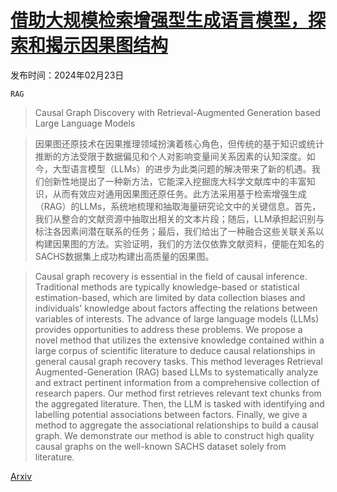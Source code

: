 # [借助大规模检索增强型生成语言模型，探索和揭示因果图结构](https://arxiv.org/abs/2402.15301)

发布时间：2024年02月23日

`RAG`

> Causal Graph Discovery with Retrieval-Augmented Generation based Large Language Models

> 因果图还原技术在因果推理领域扮演着核心角色，但传统的基于知识或统计推断的方法受限于数据偏见和个人对影响变量间关系因素的认知深度。如今，大型语言模型（LLMs）的进步为此类问题的解决带来了新的机遇。我们创新性地提出了一种新方法，它能深入挖掘庞大科学文献库中的丰富知识，从而有效应对通用因果图还原任务。此方法采用基于检索增强生成（RAG）的LLMs，系统地梳理和抽取海量研究论文中的关键信息。首先，我们从整合的文献资源中抽取出相关的文本片段；随后，LLM承担起识别与标注各因素间潜在联系的任务；最后，我们给出了一种融合这些关联关系以构建因果图的方法。实验证明，我们的方法仅依靠文献资料，便能在知名的SACHS数据集上成功构建出高质量的因果图。

> Causal graph recovery is essential in the field of causal inference. Traditional methods are typically knowledge-based or statistical estimation-based, which are limited by data collection biases and individuals' knowledge about factors affecting the relations between variables of interests. The advance of large language models (LLMs) provides opportunities to address these problems. We propose a novel method that utilizes the extensive knowledge contained within a large corpus of scientific literature to deduce causal relationships in general causal graph recovery tasks. This method leverages Retrieval Augmented-Generation (RAG) based LLMs to systematically analyze and extract pertinent information from a comprehensive collection of research papers. Our method first retrieves relevant text chunks from the aggregated literature. Then, the LLM is tasked with identifying and labelling potential associations between factors. Finally, we give a method to aggregate the associational relationships to build a causal graph. We demonstrate our method is able to construct high quality causal graphs on the well-known SACHS dataset solely from literature.

[Arxiv](https://arxiv.org/abs/2402.15301)